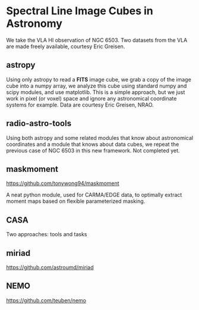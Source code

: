 # Spectral Line Image Cubes in Astronomy

We take the VLA HI observation of NGC 6503. Two datasets from the VLA
are made freely available, courtesy Eric Greisen.


## astropy

Using only astropy to read a **FITS** image cube, we grab a copy of
the image cube into a numpy array, we analyze this cube using standard
numpy and scipy modules, and use matplotlib. This is a simple
approach, but we just work in pixel (or voxel) space and ignore any
astronomical coordinate systems for example. Data are courtesy Eric
Greisen, NRAO.

## radio-astro-tools

Using both astropy and some related modules that know about
astronomical coordinates and a module that knows about data cubes, we
repeat the previous case of NGC 6503 in this new framework. Not
completed yet.

## maskmoment

https://github.com/tonywong94/maskmoment

A neat python module, used for CARMA/EDGE data, to optimally extract
moment maps based on flexible parameterized masking.

## CASA

Two approaches:   tools  and tasks

## miriad

https://github.com/astroumd/miriad

## NEMO

https://github.com/teuben/nemo

